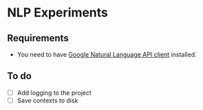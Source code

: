 # NLP Experiments

## Requirements
* You need to have [Google Natural Language API client](https://cloud.google.com/natural-language/docs/reference/libraries#client-libraries-resources-python) installed.

## To do
- [ ] Add logging to the project
- [ ] Save contexts to disk
